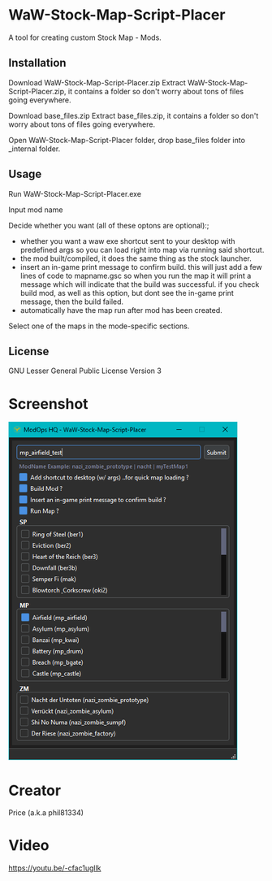 # WaW-Stock-Map-Script-Placer

A tool for creating custom Stock Map - Mods.

## Installation

Download WaW-Stock-Map-Script-Placer.zip
Extract WaW-Stock-Map-Script-Placer.zip, it contains a folder so don't worry about tons of files going everywhere.

Download base_files.zip
Extract base_files.zip, it contains a folder so don't worry about tons of files going everywhere.

Open WaW-Stock-Map-Script-Placer folder, drop base_files folder into _internal folder.

## Usage

Run WaW-Stock-Map-Script-Placer.exe

Input mod name

Decide whether you want (all of these optons are optional):;
- whether you want a waw exe shortcut sent to your desktop with predefined args so you can load right into map via running said shortcut.
- the mod built/compiled, it does the same thing as the stock launcher.
- insert an in-game print message to confirm build. this will just add a few lines of code to mapname.gsc so when you run the map it will print a message which will indicate that the build was successful. if you check build mod, as well as this option, but dont see the in-game print message, then the build failed.
- automatically have the map run after mod has been created.

Select one of the maps in the mode-specific sections.

## License

GNU Lesser General Public License Version 3

# Screenshot

![alt text](misc/screenshot1.png)

# Creator

Price (a.k.a phil81334)

# Video

https://youtu.be/-cfac1ugllk